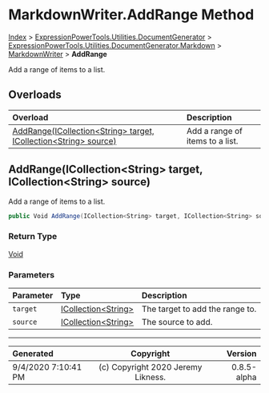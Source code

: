 ﻿# MarkdownWriter.AddRange Method

[Index](../index.md) > [ExpressionPowerTools.Utilities.DocumentGenerator](ExpressionPowerTools.Utilities.DocumentGenerator.a.md) > [ExpressionPowerTools.Utilities.DocumentGenerator.Markdown](ExpressionPowerTools.Utilities.DocumentGenerator.Markdown.n.md) > [MarkdownWriter](ExpressionPowerTools.Utilities.DocumentGenerator.Markdown.MarkdownWriter.cs.md) > **AddRange**

Add a range of items to a list.

## Overloads

| Overload | Description |
| :-- | :-- |
| [AddRange(ICollection&lt;String> target, ICollection&lt;String> source)](#addrangeicollectionstring-target-icollectionstring-source) | Add a range of items to a list. |
## AddRange(ICollection&lt;String> target, ICollection&lt;String> source)

Add a range of items to a list.

```csharp
public Void AddRange(ICollection<String> target, ICollection<String> source)
```

### Return Type

 [Void](https://docs.microsoft.com/dotnet/api/system.void) 

### Parameters

| Parameter | Type | Description |
| :-- | :-- | :-- |
| `target` | [ICollection&lt;String>](https://docs.microsoft.com/dotnet/api/system.collections.generic.icollection-1) | The target to add the range to. |
| `source` | [ICollection&lt;String>](https://docs.microsoft.com/dotnet/api/system.collections.generic.icollection-1) | The source to add. |



---

| Generated | Copyright | Version |
| :-- | :-: | --: |
| 9/4/2020 7:10:41 PM | (c) Copyright 2020 Jeremy Likness. | 0.8.5-alpha |
